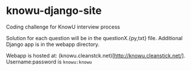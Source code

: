 knowu-django-site
=================

Coding challenge for KnowU interview process

Solution for each question will be in the questionX.{py,txt} file. Additional Django app is in the webapp directory.

Webapp is hosted at: (knowu.cleanstck.net)[http://knowu.cleanstick.net/]. Username:password is `knowu:knowu`
